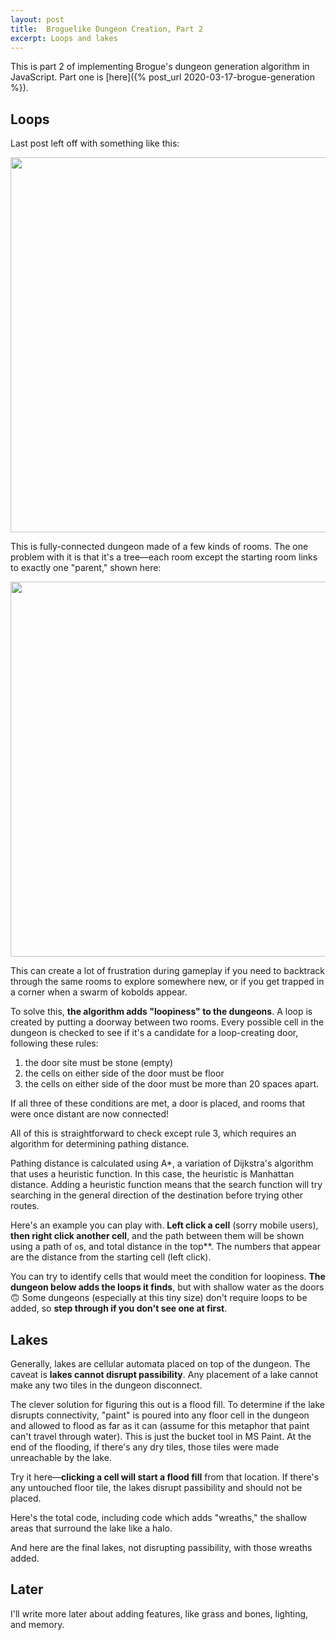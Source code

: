 ```yaml
---
layout: post
title:  Broguelike Dungeon Creation, Part 2
excerpt: Loops and lakes
---
```


This is part 2 of implementing Brogue's dungeon generation algorithm in JavaScript. Part one is [here]({% post_url 2020-03-17-brogue-generation %}).

## Loops
Last post left off with something like this:

<div class="image-feature">
  <img style="width: 600px" src="/projects/brogue/prev.png">
</div>

This is fully-connected dungeon made of a few kinds of rooms. The one problem with it is that it's a tree—each room except the starting room links to exactly one "parent," shown here:

<div class="image-feature">
  <img style="width: 600px" src="/projects/brogue/tree_annotated.png">
</div>

This can create a lot of frustration during gameplay if you need to backtrack through the same rooms to explore somewhere new, or if you get trapped in a corner when a swarm of kobolds appear.

To solve this, **the algorithm adds "loopiness" to the dungeons**. A loop is created by putting a doorway between two rooms. Every possible cell in the dungeon is checked to see if it's a candidate for a loop-creating door, following these rules:

1. the door site must be stone (empty)
2. the cells on either side of the door must be floor
3. the cells on either side of the door must be more than 20 spaces apart.

If all three of these conditions are met, a door is placed, and rooms that were once distant are now connected!

All of this is straightforward to check except rule 3, which requires an algorithm for determining pathing distance.

Pathing distance is calculated using A*, a variation of Dijkstra's algorithm that uses a heuristic function. In this case, the heuristic is Manhattan distance. Adding a heuristic function means that the search function will try searching in the general direction of the destination before trying other routes.

Here's an example you can play with. **Left click a cell** (sorry mobile users), **then right click another cell**, and the path between them will be shown using a path of `o`s, and total distance in the top**. The numbers that appear are the distance from the starting cell (left click).

<div class="root" id="dijkstra-root"></div>
<script src="/projects/brogue/dijkstrabundle.js"></script
>

You can try to identify cells that would meet the condition for loopiness. **The dungeon below adds the loops it finds**, but with shallow water as the doors 🙃 Some dungeons (especially at this tiny size) don't require loops to be added, so **step through if you don't see one at first**.

<div class="root" id="loopy-root"></div>
<script src="/projects/brogue/loopybundle.js"></script>


## Lakes

Generally, lakes are cellular automata placed on top of the dungeon. The caveat is **lakes cannot disrupt passibility**. Any placement of a lake cannot make any two tiles in the dungeon disconnect.

The clever solution for figuring this out is a flood fill. To determine if the lake disrupts connectivity, "paint" is poured into any floor cell in the dungeon and allowed to flood as far as it can (assume for this metaphor that paint can't travel through water). This is just the bucket tool in MS Paint. At the end of the flooding, if there's any dry tiles, those tiles were made unreachable by the lake.

Try it here—**clicking a cell will start a flood fill** from that location. If there's any untouched floor tile, the lakes disrupt passibility and should not be placed.

<div class="root" id="flood-root"></div>
<script src="/projects/brogue/floodbundle.js"></script>


Here's the total code, including code which adds "wreaths," the shallow areas that surround the lake like a halo.

<script src="https://gist.github.com/anderoonies/725abb65de4b33378adf4210abb055dc.js"></script>

And here are the final lakes, not disrupting passibility, with those wreaths added.

<div class="root" id="lake-root"></div>
<script src="/projects/brogue/lakebundle.js"></script>


## Later
I'll write more later about adding features, like grass and bones, lighting, and memory.
